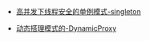 * [高并发下线程安全的单例模式-singleton][url1]

[url1]: https://github.com/dibt/Design-Patterns-23/tree/master/src/main/java/mysingleton
* [动态搭理模式的-DynamicProxy][url2]

[url2]: https://github.com/dibt/Design-Patterns-23/tree/master/src/main/java/mysingleton